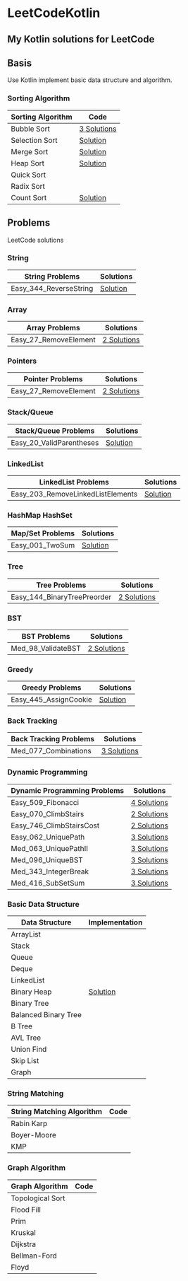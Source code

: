 # LeetCodeKotlin
## My Kotlin solutions for LeetCode

## Basis

Use Kotlin implement basic data structure and algorithm.

### Sorting Algorithm

| Sorting Algorithm | Code |
| --- | --- |
| Bubble Sort | [3 Solutions](src/com/boycoder/basis/algorithm/sort/BubbleSort.kt) |
| Selection Sort | [Solution](src/com/boycoder/basis/algorithm/sort/SelectionSort.kt) |
| Merge Sort | [Solution](src/com/boycoder/basis/algorithm/sort/MergeSort.kt) |
| Heap Sort | [Solution](src/com/boycoder/basis/algorithm/sort/HeapSort.kt) |
| Quick Sort | |
| Radix Sort | |
| Count Sort | [Solution](src/com/boycoder/basis/algorithm/sort/CountSort.kt) |


## Problems

LeetCode solutions

### String

| String Problems | Solutions |
| --- | --- |
| Easy_344_ReverseString | [Solution](src/com/boycoder/problems/string/Easy_344_ReverseString.kt) |

### Array

| Array Problems | Solutions |
| --- | --- |
| Easy_27_RemoveElement | [2 Solutions](src/com/boycoder/problems/array/Easy_27_RemoveElement.kt) |

### Pointers

| Pointer Problems | Solutions |
| --- | --- |
| Easy_27_RemoveElement | [2 Solutions](src/com/boycoder/problems/array/Easy_27_RemoveElement.kt) |

### Stack/Queue

| Stack/Queue Problems | Solutions |
| --- | --- |
| Easy_20_ValidParentheses  | [Solution](src/com/boycoder/problems/stack/Easy_20_ValidParentheses.kt) |

### LinkedList

| LinkedList Problems | Solutions |
| --- | --- |
| Easy_203_RemoveLinkedListElements | [Solution](src/com/boycoder/problems/LinkedList/Easy_203_RemoveLinkedListElements.kt) |

### HashMap HashSet

| Map/Set Problems | Solutions |
| --- | --- |
| Easy_001_TwoSum | [Solution](src/com/boycoder/problems/hash/Easy_001_TwoSum.kt) |

### Tree

| Tree Problems | Solutions |
| --- | --- |
| Easy_144_BinaryTreePreorder | [2 Solutions](src/com/boycoder/problems/tree/Easy_144_BinaryTreePreorder.kt) |

### BST

| BST Problems | Solutions |
| --- | --- |
| Med_98_ValidateBST | [2 Solutions](src/com/boycoder/problems/bst/Med_98_ValidateBST.kt) |

### Greedy

| Greedy Problems | Solutions |
| --- | --- |
| Easy_445_AssignCookie | [Solution](src/com/boycoder/problems/greedy/Easy_445_AssignCookie.kt) |

### Back Tracking

| Back Tracking Problems | Solutions |
| --- | --- |
| Med_077_Combinations | [3 Solutions](src/com/boycoder/problems/backtrack/Med_077_Combinations.kt) |

### Dynamic Programming

| Dynamic Programming Problems | Solutions |
| --- | --- |
| Easy_509_Fibonacci | [4 Solutions](src/com/boycoder/problems/dp/Easy_509_Fibonacci.kt) |
| Easy_070_ClimbStairs | [2 Solutions](src/com/boycoder/problems/dp/Easy_070_ClimbStairs.kt) |
| Easy_746_ClimbStairsCost | [2 Solutions](src/com/boycoder/problems/dp/Easy_746_ClimbStairsCost.kt) |
| Easy_062_UniquePath | [3 Solutions](src/com/boycoder/problems/dp/Easy_062_UniquePath.kt) |
| Med_063_UniquePathII | [3 Solutions](src/com/boycoder/problems/dp/Med_063_UniquePathII.kt) |
| Med_096_UniqueBST | [3 Solutions](src/com/boycoder/problems/dp/Med_096_UniqueBST.kt) |
| Med_343_IntegerBreak | [3 Solutions](src/com/boycoder/problems/dp/Med_343_IntegerBreak.kt) |
| Med_416_SubSetSum | [3 Solutions](src/com/boycoder/problems/dp/Med_416_SubSetSum.kt) |

### Basic Data Structure

| Data Structure | Implementation |
| --- | --- |
| ArrayList | |
| Stack | |
| Queue | |
| Deque | |
| LinkedList | |
| Binary Heap | [Solution](src/com/boycoder/basis/datastructure/BinaryHeap.kt) |
| Binary Tree | |
| Balanced Binary Tree | |
| B Tree | |
| AVL Tree | |
| Union Find | |
| Skip List | |
| Graph | |

### String Matching

| String Matching Algorithm | Code |
| --- | --- |
| Rabin Karp | |
| Boyer-Moore | |
| KMP | |

### Graph Algorithm

| Graph Algorithm | Code |
| --- | --- |
| Topological Sort | |
| Flood Fill | |
| Prim | |
| Kruskal | |
| Dijkstra | |
| Bellman-Ford | |
| Floyd | |
